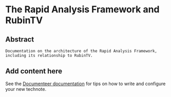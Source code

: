 # The Rapid Analysis Framework and RubinTV

## Abstract

```{abstract}
Documentation on the architecture of the Rapid Analysis Framework, including its relationship to RubinTV.
```

## Add content here

See the [Documenteer documentation](https://documenteer.lsst.io/technotes/index.html) for tips on how to write and configure your new technote.
